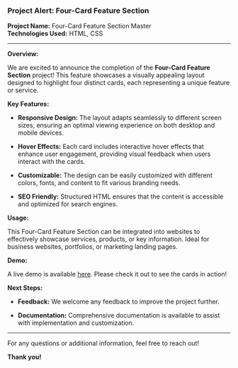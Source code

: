 ### Project Alert: Four-Card Feature Section

**Project Name:** Four-Card Feature Section Master  
**Technologies Used:** HTML, CSS

---

**Overview:**

We are excited to announce the completion of the **Four-Card Feature Section** project! This feature showcases a visually appealing layout designed to highlight four distinct cards, each representing a unique feature or service.

**Key Features:**

- **Responsive Design:** The layout adapts seamlessly to different screen sizes, ensuring an optimal viewing experience on both desktop and mobile devices.
  
- **Hover Effects:** Each card includes interactive hover effects that enhance user engagement, providing visual feedback when users interact with the cards.
  
- **Customizable:** The design can be easily customized with different colors, fonts, and content to fit various branding needs.

- **SEO Friendly:** Structured HTML ensures that the content is accessible and optimized for search engines.

**Usage:**

This Four-Card Feature Section can be integrated into websites to effectively showcase services, products, or key information. Ideal for business websites, portfolios, or marketing landing pages.

**Demo:**

A live demo is available [here](#). Please check it out to see the cards in action!

**Next Steps:**

- **Feedback:** We welcome any feedback to improve the project further.
  
- **Documentation:** Comprehensive documentation is available to assist with implementation and customization.

---

For any questions or additional information, feel free to reach out!

**Thank you!**
